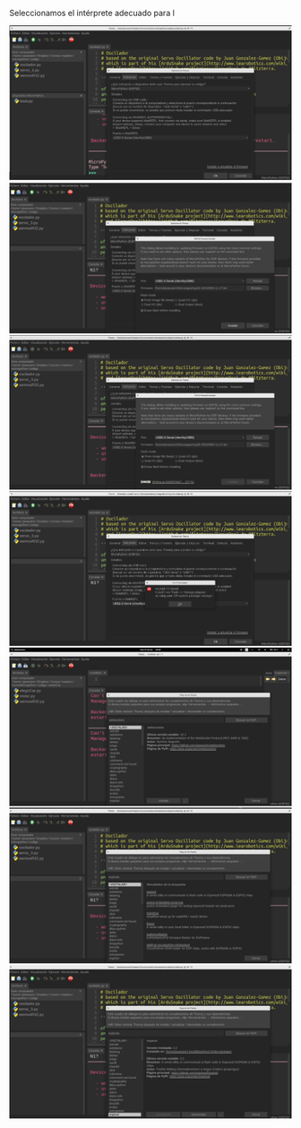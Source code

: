 
Seleccionamos el intérprete adecuado para l

![](./images/thonny_seleccion_interprete.png)
![](./images/thonny_upload_micropython_firmware.png)
![](./images/thonny_uploading_micropython_firmware.png)
![](./images/thonny_error_esptools.png)
![](./images/thonny_Install_module.png)
![](./images/thonny_instalacion_esptools.png)
![](./images/thonny_instalada_esptools.png)